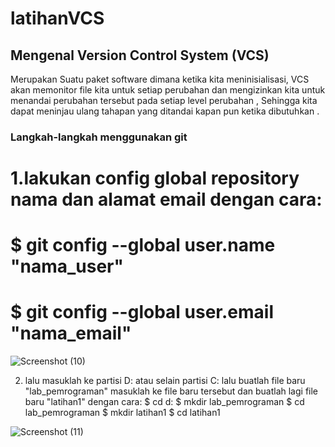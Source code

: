 # latihanVCS

## Mengenal Version Control System (VCS)
Merupakan Suatu paket software dimana ketika kita meninisialisasi, VCS akan memonitor file kita untuk setiap perubahan dan mengizinkan kita untuk menandai perubahan tersebut pada setiap level perubahan , Sehingga kita dapat meninjau ulang tahapan yang ditandai kapan pun ketika dibutuhkan .

### Langkah-langkah menggunakan git
# 1.lakukan config global repository nama dan alamat email dengan cara:
# $ git config --global user.name "nama_user"
# $ git config --global user.email "nama_email"


![Screenshot (10)](https://user-images.githubusercontent.com/56243275/66699309-eee83b00-ed0f-11e9-9777-a3101618b711.png)


2. lalu masuklah ke partisi D: atau selain partisi C: lalu buatlah file baru "lab_pemrograman" masuklah ke file baru tersebut dan buatlah lagi file baru "latihan1" dengan cara:
$ cd d:
$ mkdir lab_pemrograman
$ cd lab_pemrograman
$ mkdir latihan1
$ cd latihan1


![Screenshot (11)](https://user-images.githubusercontent.com/56243275/66699564-2fe14f00-ed12-11e9-81d1-2fe7331212fc.png)

